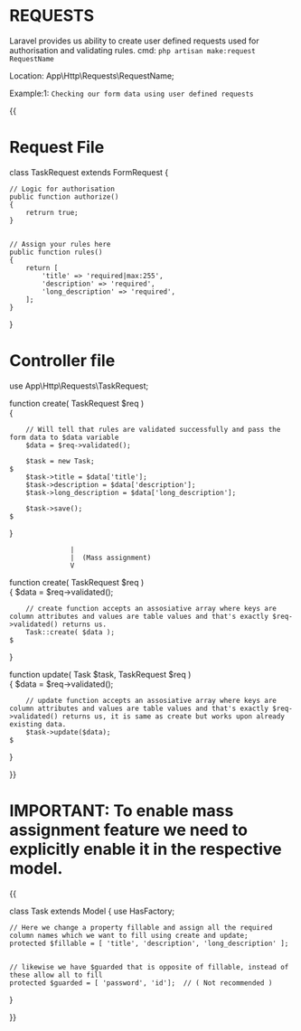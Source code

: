 #                                          REQUESTS 

Laravel provides us ability to create user defined requests used for authorisation and validating rules.
cmd: `php artisan make:request RequestName`

Location: App\Http\Requests\RequestName;

Example:1: `Checking our form data using user defined requests`

{{


# Request File
class TaskRequest extends FormRequest
{

    // Logic for authorisation
    public function authorize()
    {
        retrurn true;
    }


    // Assign your rules here
    public function rules()
    {
        return [
            'title' => 'required|max:255',
            'description' => 'required',
            'long_description' => 'required',
        ];
    }
}


# Controller file

use App\Http\Requests\TaskRequest;

function create( TaskRequest $req )                                                               
{

        // Will tell that rules are validated successfully and pass the form data to $data variable
        $data = $req->validated();

        $task = new Task;                                                                            $
        $task->title = $data['title'];
        $task->description = $data['description'];
        $task->long_description = $data['long_description'];

        $task->save();                                                                               $
}

                   |
                   |  (Mass assignment)
                   V  

function create( TaskRequest $req )                                                               
{
        $data = $req->validated();

        // create function accepts an assosiative array where keys are column attributes and values are table values and that's exactly $req->validated() returns us.
        Task::create( $data );                                                                 $
} 

function update( Task $task, TaskRequest $req )                                                
{
        $data = $req->validated();

        // update function accepts an assosiative array where keys are column attributes and values are table values and that's exactly $req->validated() returns us, it is same as create but works upon already existing data.
        $task->update($data);                                                                  $
} 

}}

# IMPORTANT: To enable mass assignment feature we need to explicitly enable it in the respective model.

{{

class Task extends Model
{
    use HasFactory;

    // Here we change a property fillable and assign all the required column names which we want to fill using create and update;
    protected $fillable = [ 'title', 'description', 'long_description' ];


    // likewise we have $guarded that is opposite of fillable, instead of these allow all to fill
    protected $guarded = [ 'password', 'id'];  // ( Not recommended ) 
}

}}
